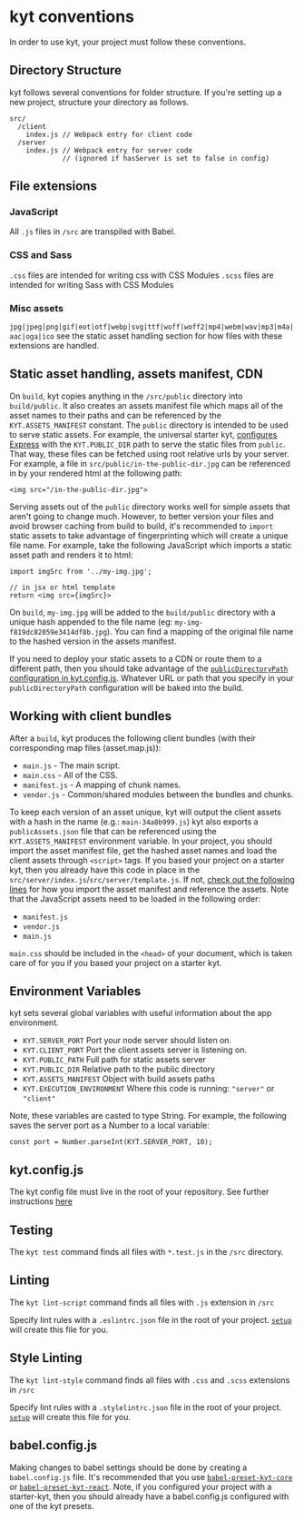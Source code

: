 # kyt conventions

In order to use kyt, your project must follow these conventions.

## Directory Structure

kyt follows several conventions for folder structure. If you're setting up a new project, structure your directory as follows.

```
src/
  /client
    index.js // Webpack entry for client code
  /server
    index.js // Webpack entry for server code
             // (ignored if hasServer is set to false in config)
```

## File extensions

### JavaScript

All `.js` files in `/src` are transpiled with Babel.

### CSS and Sass

`.css` files are intended for writing css with CSS Modules
`.scss` files are intended for writing Sass with CSS Modules

### Misc assets

`jpg|jpeg|png|gif|eot|otf|webp|svg|ttf|woff|woff2|mp4|webm|wav|mp3|m4a|aac|oga|ico` see the static asset handling section for how files with these extensions are handled.

## Static asset handling, assets manifest, CDN

On `build`, kyt copies anything in the `/src/public` directory into `build/public`. It also creates an assets manifest file which maps all of the asset names to their paths and can be referenced by the `KYT.ASSETS_MANIFEST` constant. The `public` directory is intended to be used to serve static assets. For example, the universal starter kyt, [configures Express](https://github.com/NYTimes/kyt/blob/847b229f5888de848098d168d7510f95f93e653e/packages/kyt-starter-universal/starter-src/src/server/index.js#L24) with the `KYT.PUBLIC_DIR` path to serve the static files from `public`. That way, these files can be fetched using root relative urls by your server. For example, a file in `src/public/in-the-public-dir.jpg` can be referenced in by your rendered html at the following path:

`<img src="/in-the-public-dir.jpg">`

Serving assets out of the `public` directory works well for simple assets that aren't going to change much. However, to better version your files and avoid browser caching from build to build, it's recommended to `import` static assets to take advantage of fingerprinting which will create a unique file name. For example, take the following JavaScript which imports a static asset path and renders it to html:

```
import imgSrc from '../my-img.jpg';

// in jsx or html template
return <img src={imgSrc}>
```

On `build`, `my-img.jpg` will be added to the `build/public` directory with a unique hash appended to the file name (eg: `my-img-f819dc82059e3414df8b.jpg`). You can find a mapping of the original file name to the hashed version in the assets manifest.

If you need to deploy your static assets to a CDN or route them to a different path, then you should take advantage of the [`publicDirectoryPath` configuration in kyt.config.js](/docs/kytConfig.md). Whatever URL or path that you specify in your `publicDirectoryPath` configuration will be baked into the build.

## Working with client bundles

After a `build`, kyt produces the following client bundles (with their corresponding map files (asset.map.js)):

- `main.js` - The main script.
- `main.css` - All of the CSS.
- `manifest.js` - A mapping of chunk names.
- `vendor.js` - Common/shared modules between the bundles and chunks.

To keep each version of an asset unique, kyt will output the client assets with a hash in the name (e.g.: `main-34a8b999.js`) kyt also exports a `publicAssets.json` file that can be referenced using the `KYT.ASSETS_MANIFEST` environment variable. In your project, you should import the asset manifest file, get the hashed asset names and load the client assets through `<script>` tags. If you based your project on a starter kyt, then you already have this code in place in the `src/server/index.js`/`src/server/template.js`. If not, [check out the following lines](https://github.com/NYTimes/kyt/blob/master/packages/kyt-starter-universal/starter-src/src/server/index.js#L40-L43) for how you import the asset manifest and reference the assets. Note that the JavaScript assets need to be loaded in the following order:

- `manifest.js`
- `vendor.js`
- `main.js`

`main.css` should be included in the `<head>` of your document, which is taken care of for you if you based your project on a starter kyt.

## Environment Variables

kyt sets several global variables with useful information about the app environment.

- `KYT.SERVER_PORT` Port your node server should listen on.
- `KYT.CLIENT_PORT` Port the client assets server is listening on.
- `KYT.PUBLIC_PATH` Full path for static assets server
- `KYT.PUBLIC_DIR` Relative path to the public directory
- `KYT.ASSETS_MANIFEST` Object with build assets paths
- `KYT.EXECUTION_ENVIRONMENT` Where this code is running: `"server"` or `"client"`

Note, these variables are casted to type String. For example, the following saves the server port as a Number to a local variable:

```
const port = Number.parseInt(KYT.SERVER_PORT, 10);
```

## kyt.config.js

The kyt config file must live in the root of your repository.
See further instructions [here](/docs/kytConfig.md)

## Testing

The `kyt test` command finds all files with `*.test.js` in the `/src` directory.

## Linting

The `kyt lint-script` command finds all files with `.js` extension in `/src`

Specify lint rules with a `.eslintrc.json` file in the root of your project. [`setup`](/packages/kyt-cli/README.md) will create this file for you.

## Style Linting

The `kyt lint-style` command finds all files with `.css` and `.scss` extensions in `/src`

Specify lint rules with a `.stylelintrc.json` file in the root of your project. [`setup`](/packages/kyt-cli/README.md) will create this file for you.

## babel.config.js

Making changes to babel settings should be done by creating a `babel.config.js` file. It's recommended that you use [`babel-preset-kyt-core`](/packages/babel-preset-kyt-core/README.md) or [`babel-preset-kyt-react`](/packages/babel-preset-kyt-react/README.md). Note, if you configured your project with a starter-kyt, then you should already have a babel.config.js configured with one of the kyt presets.
